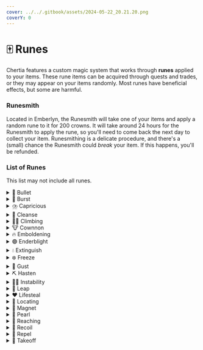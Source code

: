 ```yaml
---
cover: ../../.gitbook/assets/2024-05-22_20.21.20.png
coverY: 0
---
```


# 🀄 Runes

Chertia features a custom magic system that works through **runes** applied to your items. These rune items can be acquired through quests and trades, or they may appear on your items randomly. Most runes have beneficial effects, but some are harmful.

### Runesmith

Located in Emberlyn, the Runesmith will take one of your items and apply a random rune to it for 200 crowns. It will take around 24 hours for the Runesmith to apply the rune, so you'll need to come back the next day to collect your item. Runesmithing is a delicate procedure, and there's a (small) chance the Runesmith could _break_ your item. If this happens, you'll be refunded.

### List of Runes

This list may not include all runes.

<details>

<summary>🎯 Bullet</summary>

On right click, the user shoots a 'bullet' projectile.

</details>

<details>

<summary>💨 Burst</summary>

On right click, gives the user a burst of speed.

</details>

<details>

<summary>⛈️ Capricious</summary>

On right click, changes the weather.

</details>

<details>

<summary>🥛 Cleanse</summary>

On sneak, removes (some) negative effects from the user.

</details>

<details>

<summary>🧗‍♀️ Climbing</summary>

On sneak + jump, temporarily increases the user's step height.

</details>

<details>

<summary>🐮 Cownnon</summary>

On right click, the user shoots an exploding cow.

</details>

<details>

<summary>🔥 Emboldening</summary>

On right click, the user becomes emboldened for 15 seconds.

</details>

<details>

<summary>🟣 Enderblight</summary>

On attack, the user will deal extra damage to Endermen, Endermites, and Ender Dragons.

</details>

<details>

<summary>💧 Extinguish</summary>

On sneak, extinguishes the user.

</details>

<details>

<summary>❄️ Freeze</summary>

On sneak + attack, the victim is slowed. With higher levels, the victim may become completely frozen.

</details>

<details>

<summary>🍃 Gust</summary>

On right click, a sudden gust pushes the user and anything nearby into the air.

</details>

<details>

<summary>⛏️ Hasten</summary>

When mining, there is a chance the user will receive the haste effect.

</details>

<details>

<summary>⛓️‍💥 Instability</summary>

On attack, there is a chance the attack will rebound and damage the user & item. However, normal attacks are boosted.

</details>

<details>

<summary>🥾 Leap</summary>

On sneak + jump, the user is thrust into the air.

</details>

<details>

<summary>❤️ Lifesteal</summary>

On attack, the user will regain some health.

</details>

<details>

<summary>🧭 Locating</summary>

On right click, dropped items around the user will begin to glow (or stop if they are already glowing)

</details>

<details>

<summary>🧲 Magnet</summary>

On sneak, any nearby items are magnetized towards the user.

</details>

<details>

<summary>🧿 Pearl</summary>

On right click, the user shoots an ender pearl.

</details>

<details>

<summary>🦀 Reaching</summary>

On right click, temporarily extends the user's reach for block interaction.

</details>

<details>

<summary>🥊 Recoil</summary>

On attack, the user will also be knocked back.

</details>

<details>

<summary>🌊 Repel</summary>

On sneak + attack, entities around the user are repelled.

</details>

<details>

<summary>🚀 Takeoff</summary>

On taking off with an Elytra, the user is given a significant boost.

</details>

